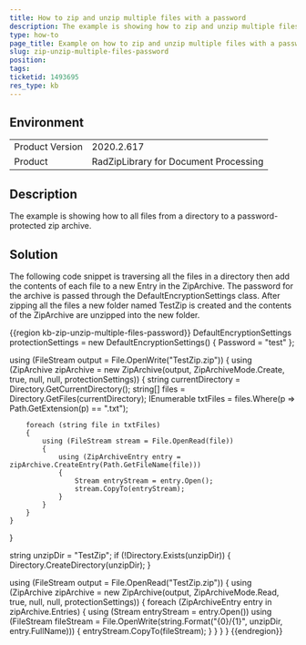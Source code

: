 ```yaml
---
title: How to zip and unzip multiple files with a password
description: The example is showing how to zip and unzip multiple files with a password
type: how-to
page_title: Example on how to zip and unzip multiple files with a password
slug: zip-unzip-multiple-files-password
position: 
tags: 
ticketid: 1493695
res_type: kb
---
```


## Environment
<table>
	<tbody>
		<tr>
			<td>Product Version</td>
			<td>2020.2.617</td>
		</tr>
		<tr>
			<td>Product</td>
			<td>RadZipLibrary for Document Processing</td>
		</tr>
	</tbody>
</table>


## Description
The example is showing how to all files from a directory to a password-protected zip archive.

## Solution

The following code snippet is traversing all the files in a directory then add the contents of each file to a new Entry in the ZipArchive. The password for the archive is passed through the DefaultEncryptionSettings class. After zipping all the files a new folder named TestZip is created and the contents of the ZipArchive are unzipped into the new folder.

{{region kb-zip-unzip-multiple-files-password}}
DefaultEncryptionSettings protectionSettings = new DefaultEncryptionSettings() { Password = "test" };

using (FileStream output = File.OpenWrite("TestZip.zip"))
{
    using (ZipArchive zipArchive = new ZipArchive(output, ZipArchiveMode.Create, true, null, null, protectionSettings))
    {
        string currentDirectory = Directory.GetCurrentDirectory();
        string[] files = Directory.GetFiles(currentDirectory);
        IEnumerable<string> txtFiles = files.Where(p => Path.GetExtension(p) == ".txt");

        foreach (string file in txtFiles)
        {
            using (FileStream stream = File.OpenRead(file))
            {
                using (ZipArchiveEntry entry = zipArchive.CreateEntry(Path.GetFileName(file)))
                {
                    Stream entryStream = entry.Open();
                    stream.CopyTo(entryStream);
                }
            }
        }
    }
}

string unzipDir = "TestZip";
if (!Directory.Exists(unzipDir))
{
    Directory.CreateDirectory(unzipDir);
}

using (FileStream output = File.OpenRead("TestZip.zip"))
{
    using (ZipArchive zipArchive = new ZipArchive(output, ZipArchiveMode.Read, true, null, null, protectionSettings))
    {
        foreach (ZipArchiveEntry entry in zipArchive.Entries)
        {
            using (Stream entryStream = entry.Open())
            using (FileStream fileStream = File.OpenWrite(string.Format("{0}/{1}", unzipDir, entry.FullName)))
            {
                entryStream.CopyTo(fileStream);
            }
        }
    }
}
{{endregion}}

